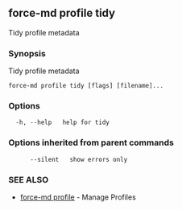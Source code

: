## force-md profile tidy

Tidy profile metadata

### Synopsis

Tidy profile metadata

```
force-md profile tidy [flags] [filename]...
```

### Options

```
  -h, --help   help for tidy
```

### Options inherited from parent commands

```
      --silent   show errors only
```

### SEE ALSO

* [force-md profile](force-md_profile.md)	 - Manage Profiles

